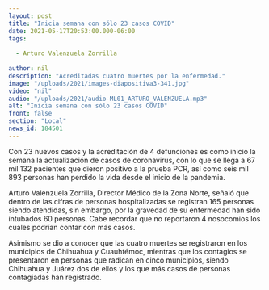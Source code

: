 ```yaml
---
layout: post
title: "Inicia semana con sólo 23 casos COVID"
date: 2021-05-17T20:53:00.000-06:00
tags:
  
  - Arturo Valenzuela Zorrilla
  
author: nil
description: "Acreditadas cuatro muertes por la enfermedad."
image: "/uploads/2021/images-diapositiva3-341.jpg"
video: "nil"
audio: "/uploads/2021/audio-ML01_ARTURO_VALENZUELA.mp3"
alt: "Inicia semana con sólo 23 casos COVID"
front: false
section: "Local"
news_id: 184501
---
```


Con 23 nuevos casos y la acreditación de 4 defunciones es como inició la semana la actualización de casos de coronavirus, con lo que se llega a 67 mil 132 pacientes que dieron positivo a la prueba PCR, así como seis mil 893 personas han perdido la vida desde el inicio de la pandemia.

Arturo Valenzuela Zorrilla, Director Médico de la Zona Norte, señaló que dentro de las cifras de personas hospitalizadas se registran 165 personas siendo atendidas, sin embargo, por la gravedad de su enfermedad han sido intubados 60 personas. Cabe recordar que no reportaron 4 nosocomios los cuales podrían contar con más casos.

Asimismo se dio a conocer que las cuatro muertes se registraron en los municipios de Chihuahua y Cuauhtémoc, mientras que los contagios se presentaron en personas que radican en cinco municipios, siendo Chihuahua y Juárez dos de ellos y los que más casos de personas contagiadas han registrado.
